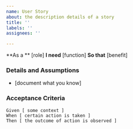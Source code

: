 ```yaml
---
name: User Story
about: the description details of a story
title: ''
labels: ''
assignees: ''

---
```


**As a ** [role]
**I need** [function]
**So that** [benefit]

### Details and Assumptions
* [document what you know]

### Acceptance Criteria

```gherkin
Given [ some context ]
When [ certain action is taken ]
Then [ the outcome of action is observed ]
```
